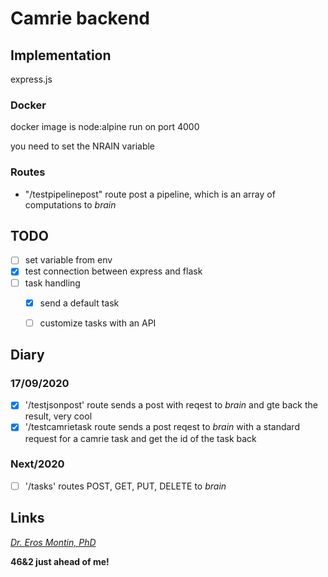 # Camrie backend

## Implementation
express.js
### Docker
docker image is node:alpine 
run on port 4000

you need to set the NRAIN variable

### Routes
- "/testpipelinepost" route post a pipeline, which is an array of computations to *brain*
    
 

## TODO
- [ ] set variable from env
- [x] test connection between express and flask  
- [ ] task handling  
    - [x] send a default task  
    - [ ] customize tasks with an API



## Diary
### 17/09/2020
- [x] '/testjsonpost' route sends a post with reqest to *brain* and gte back the result, very cool
- [x] '/testcamrietask route sends a post reqest to *brain* with a standard request for a camrie task and get the id of the task back

### Next/2020
- [ ] '/tasks' routes POST, GET, PUT, DELETE to *brain*


## Links
[*Dr. Eros Montin, PhD*](http://me.biodimensional.com)

**46&2 just ahead of me!**

